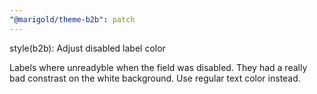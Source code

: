 ```yaml
---
"@marigold/theme-b2b": patch
---
```


style(b2b): Adjust disabled label color

Labels where unreadyble when the field was disabled. They had a really bad constrast on the white background. Use regular text color instead.

